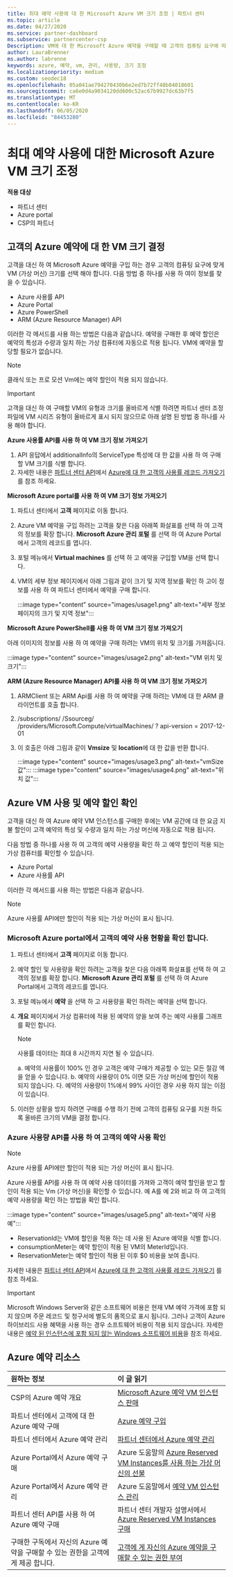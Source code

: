 ```yaml
---
title: 최대 예약 사용에 대 한 Microsoft Azure VM 크기 조정 | 파트너 센터
ms.topic: article
ms.date: 04/27/2020
ms.service: partner-dashboard
ms.subservice: partnercenter-csp
Description: VM에 대 한 Microsoft Azure 예약을 구매할 때 고객의 컴퓨팅 요구에 따라 VM (가상 머신)의 크기를 조정 하는 방법을 알아봅니다.
author: LauraBrenner
ms.author: labrenne
keywords: azure, 예약, vm, 관리, 사용량, 크기 조정
ms.localizationpriority: medium
ms.custom: seodec18
ms.openlocfilehash: 05a041ae794270430b6e2ed7b72ff48b04018601
ms.sourcegitcommit: ca6e0d4a9034120dd600c52ac67b9927dc63b7f5
ms.translationtype: MT
ms.contentlocale: ko-KR
ms.lasthandoff: 06/05/2020
ms.locfileid: "84453280"
---
```

# <a name="microsoft-azure-vm-sizing-for-maximum-reservation-usage"></a>최대 예약 사용에 대한 Microsoft Azure VM 크기 조정

**적용 대상**

- 파트너 센터
- Azure portal
- CSP의 파트너

## <a name="determine-the-vm-size-for-a-customers-azure-reservation"></a>고객의 Azure 예약에 대 한 VM 크기 결정 

고객을 대신 하 여 Microsoft Azure 예약을 구입 하는 경우 고객의 컴퓨팅 요구에 맞게 VM (가상 머신) 크기를 선택 해야 합니다. 다음 방법 중 하나를 사용 하 여이 정보를 찾을 수 있습니다.

- Azure 사용률 API
- Azure Portal
- Azure PowerShell
- ARM (Azure Resource Manager) API

이러한 각 메서드를 사용 하는 방법은 다음과 같습니다. 예약을 구매한 후 예약 할인은 예약의 특성과 수량과 일치 하는 가상 컴퓨터에 자동으로 적용 됩니다. VM에 예약을 할당할 필요가 없습니다.

>[!NOTE]
>클래식 또는 프로 모션 Vm에는 예약 할인이 적용 되지 않습니다.

>[!IMPORTANT]
>고객을 대신 하 여 구매할 VM의 유형과 크기를 올바르게 식별 하려면 파트너 센터 조정 파일에 VM 시리즈 유형이 올바르게 표시 되지 않으므로 아래 설명 된 방법 중 하나를 사용 해야 합니다.

**Azure 사용률 API를 사용 하 여 VM 크기 정보 가져오기**

1. API 응답에서 additionalInfo의 ServiceType 특성에 대 한 값을 사용 하 여 구매할 VM 크기를 식별 합니다.
2. 자세한 내용은 [파트너 센터 API](https://docs.microsoft.com/partner-center/develop/)에서 [Azure에 대 한 고객의 사용률 레코드 가져오기](https://docs.microsoft.com/partner-center/develop/get-a-customer-s-utilization-record-for-azure) 를 참조 하세요.

**Microsoft Azure portal를 사용 하 여 VM 크기 정보 가져오기**

1. 파트너 센터에서 **고객** 페이지로 이동 합니다.
2. Azure VM 예약을 구입 하려는 고객을 찾은 다음 아래쪽 화살표를 선택 하 여 고객의 정보를 확장 합니다. **Microsoft Azure 관리 포털** 를 선택 하 여 Azure Portal에서 고객의 레코드를 엽니다.
3. 포털 메뉴에서 **Virtual machines** 를 선택 하 고 예약을 구입할 VM을 선택 합니다.
4. VM의 세부 정보 페이지에서 아래 그림과 같이 크기 및 지역 정보를 확인 하 고이 정보를 사용 하 여 파트너 센터에서 예약을 구매 합니다.  

    :::image type="content" source="images/usage1.png" alt-text="세부 정보 페이지의 크기 및 지역 정보":::

**Microsoft Azure PowerShell를 사용 하 여 VM 크기 정보 가져오기**

아래 이미지의 정보를 사용 하 여 예약을 구매 하려는 VM의 위치 및 크기를 가져옵니다. 

:::image type="content" source="images/usage2.png" alt-text="VM 위치 및 크기":::

**ARM (Azure Resource Manager) API를 사용 하 여 VM 크기 정보 가져오기**

1. ARMClient 또는 ARM Api를 사용 하 여 예약을 구매 하려는 VM에 대 한 ARM 클라이언트를 호출 합니다.

2. /subscriptions/ <Subscription ID> /Ssourceg/ <Resource group name> /providers/Microsoft.Compute/virtualMachines/ <VM Instance Name> ? api-version = 2017-12-01

3. 이 호출은 아래 그림과 같이 **Vmsize** 및 **location**에 대 한 값을 반환 합니다.

    :::image type="content" source="images/usage3.png" alt-text="vmSize 값":::
    :::image type="content" source="images/usage4.png" alt-text="위치 값":::

## <a name="verify-azure-vm-usage-and-reservation-discount"></a>Azure VM 사용 및 예약 할인 확인

고객을 대신 하 여 Azure 예약 VM 인스턴스를 구매한 후에는 VM 공간에 대 한 요금 지불 할인이 고객 예약의 특성 및 수량과 일치 하는 가상 머신에 자동으로 적용 됩니다.

다음 방법 중 하나를 사용 하 여 고객의 예약 사용량을 확인 하 고 예약 할인이 적용 되는 가상 컴퓨터를 확인할 수 있습니다.

- Azure Portal
- Azure 사용률 API

이러한 각 메서드를 사용 하는 방법은 다음과 같습니다.

>[!NOTE]
>Azure 사용률 API에만 할인이 적용 되는 가상 머신이 표시 됩니다.  

### <a name="verify-the-customers-reservation-usage-in-the-microsoft-azure-portal"></a>Microsoft Azure portal에서 고객의 예약 사용 현황을 확인 합니다.

1. 파트너 센터에서 **고객** 페이지로 이동 합니다.

2. 예약 할인 및 사용량을 확인 하려는 고객을 찾은 다음 아래쪽 화살표를 선택 하 여 고객의 정보를 확장 합니다. **Microsoft Azure 관리 포털** 를 선택 하 여 Azure Portal에서 고객의 레코드를 엽니다.
3. 포털 메뉴에서 **예약** 을 선택 하 고 사용량을 확인 하려는 예약을 선택 합니다.
4. **개요** 페이지에서 가상 컴퓨터에 적용 된 예약의 양을 보여 주는 예약 사용률 그래프를 확인 합니다.

    >[!NOTE]
    >사용률 데이터는 최대 8 시간까지 지연 될 수 있습니다.

    a. 예약의 사용률이 100% 인 경우 고객은 예약 구매가 제공할 수 있는 모든 절감 액을 얻을 수 있습니다.
    b. 예약의 사용량이 0% 이면 모든 가상 머신에 할인이 적용 되지 않습니다.
    다. 예약의 사용량이 1%에서 99% 사이인 경우 사용 하지 않는 이점이 있습니다.

5. 이러한 상황을 방지 하려면 구매를 수행 하기 전에 고객의 컴퓨팅 요구를 지원 하도록 올바른 크기의 VM을 결정 합니다.

### <a name="verify-the-customers-reservation-usage-with-the-azure-utilization-api"></a>Azure 사용량 API를 사용 하 여 고객의 예약 사용 확인

>[!NOTE]
>Azure 사용률 API에만 할인이 적용 되는 가상 머신이 표시 됩니다.  

Azure 사용률 API를 사용 하 여 예약 사용 데이터를 가져와 고객이 예약 할인을 받고 할인이 적용 되는 Vm (가상 머신)을 확인할 수 있습니다. 예 A를 예 2와 비교 하 여 고객의 예약 사용량을 확인 하는 방법을 확인 합니다.

:::image type="content" source="images/usage5.png" alt-text="예약 사용 예":::

- ReservationId는 VM에 할인을 적용 하는 데 사용 된 Azure 예약을 식별 합니다.
- consumptionMeter는 예약 할인이 적용 된 VM의 MeterId입니다.
- ReservationMeter는 예약 할인이 적용 된 이후 $0 비용을 보여 줍니다.

자세한 내용은 [파트너 센터 API](https://docs.microsoft.com/partner-center/develop/)에서 [Azure에 대 한 고객의 사용률 레코드 가져오기](https://docs.microsoft.com/partner-center/develop/get-a-customer-s-utilization-record-for-azure) 를 참조 하세요.

>[!IMPORTANT]
>Microsoft Windows Server와 같은 소프트웨어 비용은 현재 VM 예약 가격에 포함 되지 않으며 주문 레코드 및 청구서에 별도의 품목으로 표시 됩니다. 그러나 고객이 Azure 하이브리드 사용 혜택을 사용 하는 경우 소프트웨어 비용이 적용 되지 않습니다. 자세한 내용은 [예약 된 인스턴스에 포함 되지 않는 Windows 소프트웨어 비용](https://docs.microsoft.com/azure/billing/billing-reserved-instance-windows-software-costs)을 참조 하세요.  

## <a name="azure-reservations-resources"></a>Azure 예약 리소스

|**원하는 정보**   |**이 글 읽기**    |
|:-----------------------------|:-----------------|
|CSP의 Azure 예약 개요  | [Microsoft Azure 예약 VM 인스턴스 판매](azure-reservations.md)
|파트너 센터에서 고객에 대 한 Azure 예약 구매   | [Azure 예약 구입](azure-reservations-buying.md)
|파트너 센터에서 Azure 예약 관리 | [파트너 센터에서 Azure 예약 관리](azure-reservations-manage.md)
|Azure Portal에서 Azure 예약 구매 | Azure 도움말의 [Azure Reserved VM Instances를 사용 하는 가상 머신의 선불](https://docs.microsoft.com/azure/virtual-machines/windows/prepay-reserved-vm-instances) |
|Azure Portal에서 Azure 예약 관리   | Azure 도움말에서 [예약 VM 인스턴스 관리](https://docs.microsoft.com/azure/billing/billing-manage-reserved-vm-instance)  |
|파트너 센터 API를 사용 하 여 Azure 예약 구매 | 파트너 센터 개발자 설명서에서 [Azure Reserved VM Instances 구매](https://docs.microsoft.com/partner-center/develop/purchase-azure-reservations)   |
|구매한 구독에서 자신의 Azure 예약을 구매할 수 있는 권한을 고객에 게 제공 합니다. | [고객에 게 자신의 Azure 예약을 구매할 수 있는 권한 부여](give-customers-permission.md)   |
